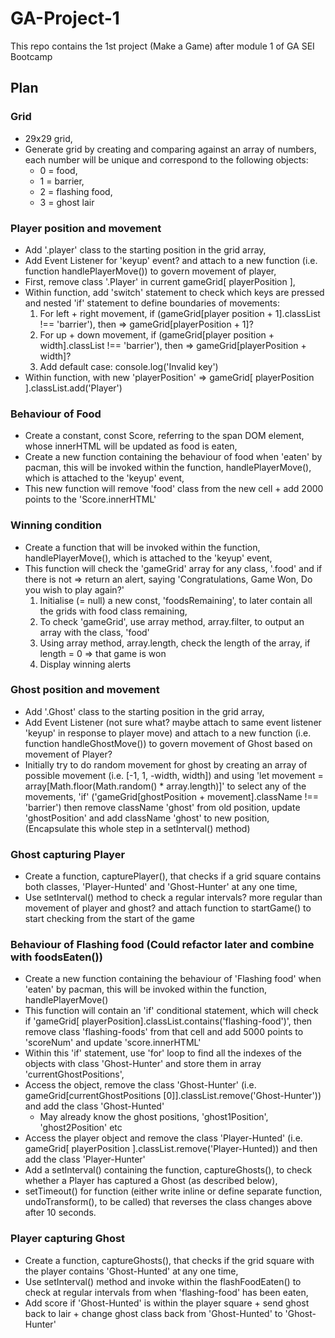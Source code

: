 # GA-Project-1
This repo contains the 1st project (Make a Game) after module 1 of GA SEI Bootcamp

## Plan

### Grid
* 29x29 grid,
* Generate grid by creating and comparing against an array of numbers, each number will be unique and correspond to the following objects:
  * 0 = food,
  * 1 = barrier,
  * 2 = flashing food,
  * 3 = ghost lair

### Player position and movement
* Add '.player' class to the starting position in the grid array,
* Add Event Listener for 'keyup' event? and attach to a new function (i.e. function handlePlayerMove()) to govern movement of player,
* First, remove class '.Player' in current gameGrid[ playerPosition ],
* Within function, add 'switch' statement to check which keys are pressed and nested 'if' statement to define boundaries of movements:
  1. For left + right movement, if (gameGrid[player position + 1].classList !== 'barrier'), then => gameGrid[playerPosition + 1]?
  2. For up + down movement, if (gameGrid[player position + width].classList !== 'barrier'), then => gameGrid[playerPosition + width]?
  3. Add default case: console.log('Invalid key')
* Within function, with new 'playerPosition' => gameGrid[ playerPosition ].classList.add('Player')


### Behaviour of Food
* Create a constant, const Score, referring to the span DOM element, whose innerHTML will be updated as food is eaten,
* Create a new function containing the behaviour of food when 'eaten' by pacman, this will be invoked within the function, handlePlayerMove(), which is attached to the 'keyup' event,
* This new function will remove 'food' class from the new cell + add 2000 points to the 'Score.innerHTML'

### Winning condition
* Create a function that will be invoked within the function, handlePlayerMove(), which is attached to the 'keyup' event,
* This function will check the 'gameGrid' array for any class, '.food' and if there is not => return an alert, saying 'Congratulations, Game Won, Do you wish to play again?'
  1. Initialise (= null) a new const, 'foodsRemaining', to later contain all the grids with food class remaining,
  2. To check 'gameGrid', use array method, array.filter, to output an array with the class, 'food'
  3. Using array method, array.length, check the length of the array, if length = 0 => that game is won
  4. Display winning alerts

### Ghost position and movement
* Add '.Ghost' class to the starting position in the grid array,
* Add Event Listener (not sure what? maybe attach to same event listener 'keyup' in response to player move) and attach to a new function (i.e. function handleGhostMove()) to govern movement of Ghost based on movement of Player?
* Initially try to do random movement for ghost by creating an array of possible movement (i.e. [-1, 1, -width, width]) and using 'let movement = array[Math.floor(Math.random() * array.length)]' to select any of the movements, 'if' ('gameGrid[ghostPosition + movement].className !== 'barrier') then remove className 'ghost' from old position, update 'ghostPosition' and add className 'ghost' to new position, (Encapsulate this whole step in a setInterval() method)

### Ghost capturing Player 
* Create a function, capturePlayer(), that checks if a grid square contains both classes, 'Player-Hunted' and 'Ghost-Hunter' at any one time,
* Use setInterval() method to check a regular intervals? more regular than movement of player and ghost? and attach function to startGame() to start checking from the start of the game

### Behaviour of Flashing food (Could refactor later and combine with foodsEaten())
* Create a new function containing the behaviour of 'Flashing food' when 'eaten' by pacman, this will be invoked within the function, handlePlayerMove()
* This function will contain an 'if' conditional statement, which will check if 'gameGrid[ playerPosition].classList.contains('flashing-food')', then remove class 'flashing-foods' from that cell and add 5000 points to 'scoreNum' and update 'score.innerHTML'
* Within this 'if' statement, use 'for' loop to find all the indexes of the objects with class 'Ghost-Hunter' and store them in array 'currentGhostPositions',
* Access the object, remove the class 'Ghost-Hunter' (i.e. gameGrid[currentGhostPositions [0]].classList.remove('Ghost-Hunter')) and add the class 'Ghost-Hunted'
  * May already know the ghost positions, 'ghost1Position', 'ghost2Position' etc
* Access the player object and remove the class 'Player-Hunted' (i.e. gameGrid[ playerPosition ].classList.remove('Player-Hunted)) and then add the class 'Player-Hunter'
* Add a setInterval() containing the function, captureGhosts(), to check whether a Player has captured a Ghost (as described below), 
* setTimeout() for function (either write inline or define separate function, undoTransform(), to be called) that reverses the class changes above after 10 seconds.


### Player capturing Ghost
* Create a function, captureGhosts(), that checks if the grid square with the player contains 'Ghost-Hunted' at any one time,
* Use setInterval() method and invoke within the flashFoodEaten() to check at regular intervals from when 'flashing-food' has been eaten,
* Add score if 'Ghost-Hunted' is within the player square + send ghost back to lair + change ghost class back from 'Ghost-Hunted' to 'Ghost-Hunter'


